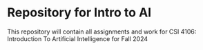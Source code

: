# Repository for Intro to AI

This repository will contain all assignments and work for CSI 4106: Introduction To Artificial Intelligence for Fall 2024
